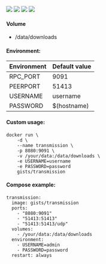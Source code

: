 ![](https://img.shields.io/badge/Transmission-2.92-brightgreen.svg) ![](https://img.shields.io/badge/Alpine-3.4-brightgreen.svg) ![](https://img.shields.io/docker/stars/gists/transmission.svg) ![](https://img.shields.io/docker/pulls/gists/transmission.svg)

#### Volume

- /data/downloads

#### Environment:

| Environment | Default value |
|-------------|---------------|
| RPC_PORT    | 9091          |
| PEERPORT    | 51413         |
| USERNAME    | username      |
| PASSWORD    | $(hostname)   |

#### Custom usage:

    docker run \
        -d \
        --name transmission \
        -p 8080:9091 \
        -v /your/data:/data/downloads \
        -e USERNAME=username
        -e PASSWORD=password
        gists/transmission

#### Compose example:

    transmission:
      image: gists/transmission
      ports:
        - "8080:9091"
        - "51413:51413"
        - "51413:51413/udp"
      volumes:
        - /your/data:/data/downloads
      environment:
        - USERNAME=admin
        - PASSWORD=password
      restart: always
